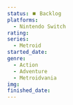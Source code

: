 ```yaml
---
status: ⏹️ Backlog
platforms:
  - Nintendo Switch
rating:
series:
  - Metroid
started_date:
genre:
  - Action
  - Adventure
  - Metroidvania
img:
finished_date:
---
```


